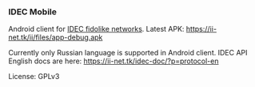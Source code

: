 ### IDEC Mobile

Android client for [IDEC fidolike networks](https://ii-net.tk). Latest APK: <https://ii-net.tk/ii/files/app-debug.apk>

Currently only Russian language is supported in Android client. IDEC API English docs are here: <https://ii-net.tk/idec-doc/?p=protocol-en>

License: GPLv3
